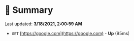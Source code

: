 # 📖 Summary
Last updated: **3/18/2021, 2:00:59 AM**

- `GET` [https://google.com](https://google.com) - **Up** (95ms)
